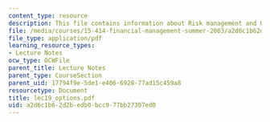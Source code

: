 ```yaml
---
content_type: resource
description: This file contains information about Risk management and Option payoffs.
file: /media/courses/15-414-financial-management-summer-2003/a2d6c1b62d2bedb0bcc977bb27307ed0_lec19_options.pdf
file_type: application/pdf
learning_resource_types:
- Lecture Notes
ocw_type: OCWFile
parent_title: Lecture Notes
parent_type: CourseSection
parent_uid: 17794f9e-5de1-e406-6928-77ad15c459a8
resourcetype: Document
title: lec19_options.pdf
uid: a2d6c1b6-2d2b-edb0-bcc9-77bb27307ed0
---
```

